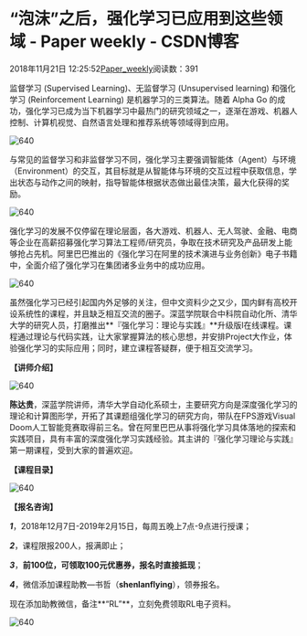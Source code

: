 # “泡沫”之后，强化学习已应用到这些领域 - Paper weekly - CSDN博客





2018年11月21日 12:25:52[Paper_weekly](https://me.csdn.net/c9Yv2cf9I06K2A9E)阅读数：391









监督学习 (Supervised Learning)、无监督学习 (Unsupervised learning) 和强化学习 (Reinforcement Learning) 是机器学习的三类算法。随着 Alpha Go 的成功，强化学习已成为当下机器学习中最热门的研究领域之一，逐渐在游戏、机器人控制、计算机视觉、自然语言处理和推荐系统等领域得到应用。

![640](https://ss.csdn.net/p?https://mmbiz.qpic.cn/mmbiz_jpg/Nabxc8rdYrgcORexWWjXzVgbwuuX4HaKoNXI74dRYrBSasicc6iatck9KkDyVMVrarmHMswAnF2sDwJVPYPdnzVw/640)

与常见的监督学习和非监督学习不同，强化学习主要强调智能体（Agent）与环境（Environment）的交互，其目标就是从智能体与环境的交互过程中获取信息，学出状态与动作之间的映射，指导智能体根据状态做出最佳决策，最大化获得的奖励。

![640](https://ss.csdn.net/p?https://mmbiz.qpic.cn/mmbiz_png/Nabxc8rdYrhvVRWwGrD3nkS6Pu5XQsaEDd38wB1DQ49JWYTbNmgnXoa0Wadq5UGeefOeRAmsGoiczTiaoX9vXOoA/640)

强化学习的发展不仅停留在理论层面，各大游戏、机器人、无人驾驶、金融、电商等企业在高薪招募强化学习算法工程师/研究员，争取在技术研究及产品研发上能够抢占先机。阿里巴巴推出的《强化学习在阿里的技术演进与业务创新》电子书籍中，全面介绍了强化学习在集团诸多业务中的成功应用。

![640](https://ss.csdn.net/p?https://mmbiz.qpic.cn/mmbiz_png/Nabxc8rdYrhvVRWwGrD3nkS6Pu5XQsaEAEt2ZEnw8C6HtFOmdn2fDdKH9qWbGNQI0ahar4uwqerES2l9oYgQEA/640)

虽然强化学习已经引起国内外足够的关注，但中文资料少之又少，国内鲜有高校开设系统性的课程，并且缺乏相互交流的圈子。深蓝学院联合中科院自动化所、清华大学的研究人员，打磨推出**『强化学习：理论与实践』**升级版I在线课程。课程通过理论与代码实践，让大家掌握算法的核心思想，并安排Project大作业，体验强化学习的实际应用；同时，建立课程答疑群，便于相互交流学习。

**【讲师介绍】**

![640](https://ss.csdn.net/p?https://mmbiz.qpic.cn/mmbiz_jpg/Nabxc8rdYrhvVRWwGrD3nkS6Pu5XQsaE2zAiaFazDSCzvlzWslITzTGXcqibZoeicNF1AqyicmOADcqVcETPRiaWnZA/640)

**陈达贵**，深蓝学院讲师，清华大学自动化系硕士，主要研究方向是深度强化学习的理论和计算图形学，开拓了其课题组强化学习的研究方向，带队在FPS游戏Visual Doom人工智能竞赛取得前三名。曾在阿里巴巴从事将强化学习具体落地的探索和实践项目，具有丰富的深度强化学习实践经验。其主讲的『强化学习理论与实践』第一期课程，受到大家的普遍欢迎。

**【课程目录】**

![640](https://ss.csdn.net/p?https://mmbiz.qpic.cn/mmbiz_jpg/Nabxc8rdYrhvVRWwGrD3nkS6Pu5XQsaEUdp6XNRadvvvzficvugeZaMOCzosCda2RxF6DCicMGOtrcBSiaKjJFeTA/640)

**【报名咨询】**

***1***，2018年12月7日-2019年2月15日，每周五晚上7点-9点进行授课；

***2***，课程限报200人，报满即止；

***3***，**前100位，可领取100元优惠券，报名时直接抵现**；

***4***，微信添加课程助教—书哲（**shenlanflying**），领券报名。

现在添加助教微信，备注**“RL”**，立刻免费领取RL电子资料。

![640](https://ss.csdn.net/p?https://mmbiz.qpic.cn/mmbiz_jpg/Nabxc8rdYriaeicOQu2o0zCFE6APP1l9UOk7BzZpMjQ804pJhRfqXgZR9ibkSmoj9By0FcnnOKjPddtsqQ9NhohTA/640)




